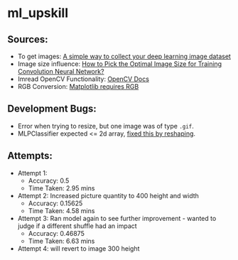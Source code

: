 # ml_upskill

## Sources: 
* To get images: [A simple way to collect your deep learning image dataset](https://medium.com/analytics-vidhya/a-simple-way-to-collect-your-deep-learning-image-dataset-4ead47b6826c)
* Image size influence: [How to Pick the Optimal Image Size for Training Convolution Neural Network?](https://medium.com/analytics-vidhya/how-to-pick-the-optimal-image-size-for-training-convolution-neural-network-65702b880f05)
* Imread OpenCV Functionality: [OpenCV Docs](https://docs.opencv.org/4.x/d4/da8/group__imgcodecs.html#ga288b8b3da0892bd651fce07b3bbd3a56)
* RGB Conversion: [Matplotlib requires RGB](https://stackoverflow.com/questions/54959387/rgb-image-display-in-matplotlib-plt-imshow-returns-a-blue-image)

## Development Bugs:
* Error when trying to resize, but one image was of type `.gif`.
* MLPClassifier expected <= 2d array, [fixed this by reshaping](https://stackoverflow.com/questions/34972142/sklearn-logistic-regression-valueerror-found-array-with-dim-3-estimator-expec).

## Attempts:
* Attempt 1:
    * Accuracy: 0.5
    * Time Taken: 2.95 mins
* Attempt 2: Increased picture quantity to 400 height and width
    * Accuracy: 0.15625
    * Time Taken: 4.58 mins
* Attempt 3: Ran model again to see further improvement - wanted to judge if a different shuffle had an impact
    * Accuracy: 0.46875
    * Time Taken: 6.63 mins
* Attempt 4: will revert to image 300 height 